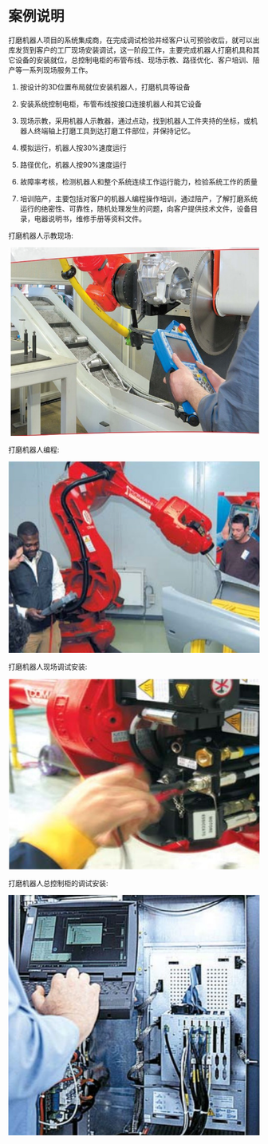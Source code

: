 # 案例说明

打磨机器人项目的系统集成商，在完成调试检验并经客户认可预验收后，就可以出库发货到客户的工厂现场安装调试，这一阶段工作，主要完成机器人打磨机具和其它设备的安装就位，总控制电柜的布管布线、现场示教、路径优化、客户培训、陪产等一系列现场服务工作。

1. 按设计的3D位置布局就位安装机器人，打磨机具等设备

2. 安装系统控制电柜，布管布线按接口连接机器人和其它设备

3. 现场示教，采用机器人示教器，通过点动，找到机器人工件夹持的坐标，或机器人终端轴上打磨工具到达打磨工件部位，并保持记忆。

4. 模拟运行，机器人按30%速度运行

5. 路径优化，机器人按90%速度运行

6. 故障率考核，检测机器人和整个系统连续工作运行能力，检验系统工作的质量

7. 培训陪产，主要包括对客户的机器人编程操作培训，通过陪产，了解打磨系统运行的绝密性、可靠性，随机处理发生的问题，向客户提供技术文件，设备目录，电器说明书，维修手册等资料文件。
 
打磨机器人示教现场:

![打磨](../../_media/dm/6.png)

打磨机器人编程:

![打磨](../../_media/dm/7.png)

打磨机器人现场调试安装:

![打磨](../../_media/dm/8.png)

打磨机器人总控制柜的调试安装:

![打磨](../../_media/dm/9.png)